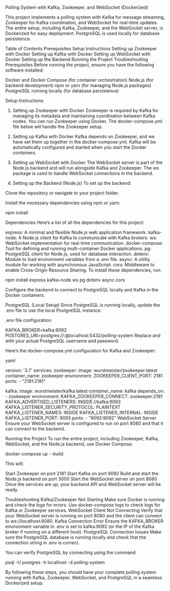 Polling System with Kafka, Zookeeper, and WebSocket (Dockerized)

This project implements a polling system with Kafka for message streaming, Zookeeper for Kafka coordination, and WebSocket for real-time updates. The entire setup, including Kafka, Zookeeper, and the WebSocket server, is Dockerized for easy deployment. PostgreSQL is used locally for database persistence.

Table of Contents
Prerequisites
Setup Instructions
Setting up Zookeeper with Docker
Setting up Kafka with Docker
Setting up WebSocket with Docker
Setting up the Backend
Running the Project
Troubleshooting
Prerequisites
Before running the project, ensure you have the following software installed:

Docker and Docker Compose (for container orchestration)
Node.js (for backend development)
npm or yarn (for managing Node.js packages)
PostgreSQL running locally (for database persistence)


Setup Instructions
1. Setting up Zookeeper with Docker
Zookeeper is required by Kafka for managing its metadata and maintaining coordination between Kafka nodes. You can run Zookeeper using Docker. The docker-compose.yml file below will handle the Zookeeper setup.

2. Setting up Kafka with Docker
Kafka depends on Zookeeper, and we have set them up together in the docker-compose.yml. Kafka will be automatically configured and started when you start the Docker containers.

3. Setting up WebSocket with Docker
The WebSocket server is part of the Node.js backend and will run alongside Kafka and Zookeeper. The ws package is used to handle WebSocket connections in the backend.

4. Setting up the Backend (Node.js)
To set up the backend:

Clone the repository or navigate to your project folder.

Install the necessary dependencies using npm or yarn:

npm install

Dependencies
Here’s a list of all the dependencies for this project:

express: A minimal and flexible Node.js web application framework.
kafka-node: A Node.js client for Kafka to communicate with Kafka brokers.
ws: WebSocket implementation for real-time communication.
docker-compose: Tool for defining and running multi-container Docker applications.
pg: PostgreSQL client for Node.js, used for database interaction.
dotenv: Module to load environment variables from a .env file.
async: A utility module for working with asynchronous JavaScript.
cors: Middleware to enable Cross-Origin Resource Sharing.
To install these dependencies, run:


npm install express kafka-node ws pg dotenv async cors



Configure the backend to connect to PostgreSQL locally and Kafka in the Docker containers.

PostgreSQL (Local Setup)
Since PostgreSQL is running locally, update the .env file to use the local PostgreSQL instance:

.env file configuration:

KAFKA_BROKER=kafka:9092
POSTGRES_URI=postgres://<username>:<password>@localhost:5432/polling-system
Replace <username> and <password> with your actual PostgreSQL username and password.

Here’s the docker-compose.yml configuration for Kafka and Zookeeper:

yaml

version: '3.7'
services:
  zookeeper:
    image: wurstmeister/zookeeper:latest
    container_name: zookeeper
    environment:
      ZOOKEEPER_CLIENT_PORT: 2181
    ports:
      - "2181:2181"

  kafka:
    image: wurstmeister/kafka:latest
    container_name: kafka
    depends_on:
      - zookeeper
    environment:
      KAFKA_ZOOKEEPER_CONNECT: zookeeper:2181
      KAFKA_ADVERTISED_LISTENERS: INSIDE://kafka:9093
      KAFKA_LISTENER_SECURITY_PROTOCOL: PLAINTEXT
      KAFKA_LISTENER_NAMES: INSIDE
      KAFKA_LISTENER_INTERNAL: INSIDE
      KAFKA_LISTENER_PORT: 9093
    ports:
      - "9092:9092"
WebSocket Server
Ensure your WebSocket server is configured to run on port 8080 and that it can connect to the backend.

Running the Project
To run the entire project, including Zookeeper, Kafka, WebSocket, and the Node.js backend, use Docker Compose.


docker-compose up --build

This will:

Start Zookeeper on port 2181
Start Kafka on port 9092
Build and start the Node.js backend on port 3000
Start the WebSocket server on port 8080
Once the services are up, your backend API and WebSocket server will be ready.

Troubleshooting
Kafka/Zookeeper Not Starting
Make sure Docker is running and check the logs for errors.
Use docker-compose logs to check logs for Kafka or Zookeeper services.
WebSocket Client Not Connecting
Verify that your WebSocket server is running on port 8080 and the client can connect to ws://localhost:8080.
Kafka Connection Error
Ensure the KAFKA_BROKER environment variable in .env is set to kafka:9092 (or the IP of the Kafka broker if running on a different host).
PostgreSQL Connection Issues
Make sure the PostgreSQL database is running locally and check that the connection string in .env is correct.

You can verify PostgreSQL by connecting using the command:

psql -U postgres -h localhost -d polling-system

By following these steps, you should have your complete polling system running with Kafka, Zookeeper, WebSocket, and PostgreSQL in a seamless Dockerized setup.
